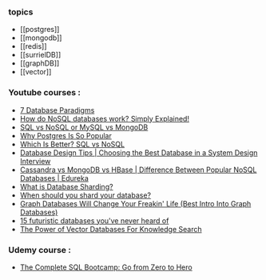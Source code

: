 ### topics
- [[postgres]]
- [[mongodb]]
- [[redis]]
- [[surrielDB]]
- [[graphDB]]
- [[vector]]
### Youtube courses :
- [7 Database Paradigms](https://www.youtube.com/watch?v=W2Z7fbCLSTw)
- [How do NoSQL databases work? Simply Explained!](https://www.youtube.com/watch?v=0buKQHokLK8)
- [SQL vs NoSQL or MySQL vs MongoDB](https://www.youtube.com/watch?v=ZS_kXvOeQ5Y)
- [Why Postgres Is So Popular](https://www.youtube.com/watch?v=0lXjf3nxiGg)
- [Which Is Better? SQL vs NoSQL](https://www.youtube.com/watch?v=t0GlGbtMTio)
- [Database Design Tips | Choosing the Best Database in a System Design Interview](https://www.youtube.com/watch?v=cODCpXtPHbQ)
- [Cassandra vs MongoDB vs HBase | Difference Between Popular NoSQL Databases | Edureka](https://www.youtube.com/watch?v=QlqylUeqeis)
- [What is Database Sharding?](https://www.youtube.com/watch?v=hdxdhCpgYo8)
- [When should you shard your database?](https://www.youtube.com/watch?v=iHNovZUZM3A)
- [Graph Databases Will Change Your Freakin' Life (Best Intro Into Graph Databases)](https://www.youtube.com/watch?v=GekQqFZm7mA)
- [15 futuristic databases you've never heard of](https://www.youtube.com/watch?v=jb2AvF8XzII)
- [The Power of Vector Databases For Knowledge Search](https://www.youtube.com/watch?v=awIm3rQOBxE)
### Udemy course :
- [The Complete SQL Bootcamp: Go from Zero to Hero](https://thoughtworks.udemy.com/course/the-complete-sql-bootcamp/)


